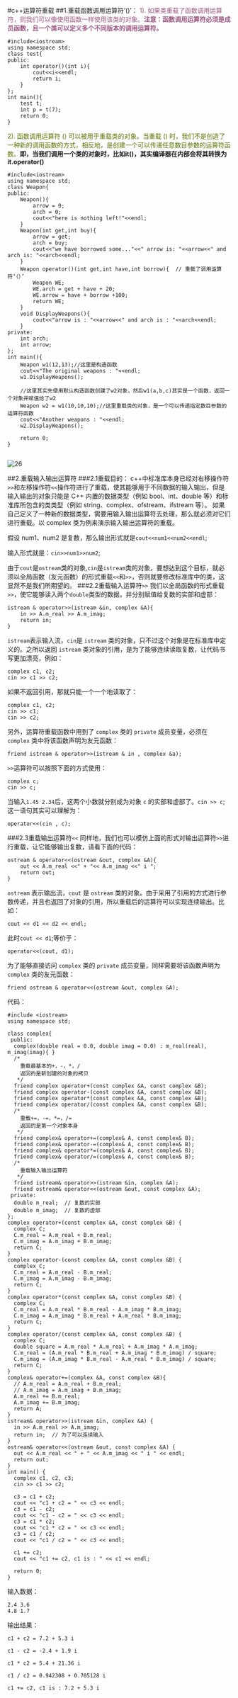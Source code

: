 #c++运算符重载
##1.重载函数调用运算符‘()’：
<font color=#98568>1). 如果类重载了函数调用运算符，则我们可以像使用函数一样使用该类的对象。**注意：函数调用运算符必须是成员函数，且一个类可以定义多个不同版本的调用运算符。**</font>
```
#include<iostream>
using namespace std;
class test{
public:
    int operator()(int i){
        cout<<i<<endl;
        return i;
    }
};
int main(){
    test t;
    int p = t(7);
    return 0;
}
```

<font color=#5974>2). 函数调用运算符 () 可以被用于重载类的对象。当重载 () 时，我们不是创造了一种新的调用函数的方式，相反地，是创建一个可以传递任意数目参数的运算符函数。</font>**即，当我们调用一个类的对象时，比如it()，其实编译器在内部会将其转换为it.operator()**
```
#include<iostream>
using namespace std;
class Weapon{
public:
    Weapon(){
        arrow = 0;
        arch = 0;
        cout<<"here is nothing left!"<<endl;
    }
    Weapon(int get,int buy){
        arrow = get;
        arch = buy;
        cout<<"we have borrowed some..."<<" arrow is: "<<arrow<<" and arch is: "<<arch<<endl;
    }
    Weapon operator()(int get,int have,int borrow){  // 重载了调用运算符‘（）’
        Weapon WE;
        WE.arch = get + have + 20;
        WE.arrow = have + borrow +100;
        return WE;
    }
    void DisplayWeapons(){
        cout<<"arrow is : "<<arrow<<" and arch is : "<<arch<<endl;
    }
private:
    int arch;
    int arrow;
};
int main(){
    Weapon w1(12,13);//这里是构造函数
    cout<<"The original weapons : "<<endl;
    w1.DisplayWeapons();

    //这里其实先使用默认构造函数创建了w2对象，然后w1(a,b,c)其实是一个函数，返回一个对象并赋值给了w2
    Weapon w2 = w1(10,10,10);//这里重载类的对象，是一个可以传递指定数目参数的运算符函数
    cout<<"Another weapons : "<<endl;
    w2.DisplayWeapons();

    return 0;
}


```
![26](/assets/26.png)

##2.重载输入输出运算符
###2.1重载目的：
c++中标准库本身已经对右移操作符`>>`和左移操作符`<<`操作符进行了重载，使其能够用于不同数据的输入输出，但是输入输出的对象只能是 C++ 内置的数据类型（例如 bool、int、double 等）和标准库所包含的类类型（例如 string、complex、ofstream、ifstream 等）。
如果自己定义了一种新的数据类型，需要用输入输出运算符去处理，那么就必须对它们进行重载。以 complex 类为例来演示输入输出运算符的重载。

假设 num1、num2 是复数，那么输出形式就是`cout<<num1<<num2<<endl`;

输入形式就是：`cin>>num1>>num2`;

由于`cout`是`ostream`类的对象,`cin`是`istream`类的对象，要想达到这个目标，就必须以全局函数（友元函数）的形式重载`<<`和`>>`，否则就要修改标准库中的类，这显然不是我们所期望的。
###2.2重载输入运算符`>>`
我们以全局函数的形式重载`>>`，使它能够读入两个`double`类型的数据，并分别赋值给复数的实部和虚部：
```
istream & operator>>(istream &in, complex &A){
    in >> A.m_real >> A.m_imag;
    return in;
}
```
`istream`表示输入流，`cin`是 `istream` 类的对象，只不过这个对象是在标准库中定义的。之所以返回 `istream` 类对象的引用，是为了能够连续读取复数，让代码书写更加漂亮，例如：
```
complex c1, c2;
cin >> c1 >> c2;
```

如果不返回引用，那就只能一个一个地读取了：
```
complex c1, c2;
cin >> c1;
cin >> c2;
```
另外，运算符重载函数中用到了 `complex` 类的 `private` 成员变量，必须在 `complex` 类中将该函数声明为友元函数：
```
friend istream & operator>>(istream & in , complex &a);
```
`>>`运算符可以按照下面的方式使用：
```
complex c;
cin >> c;
```
当输入`1.45 2.34`后，这两个小数就分别成为对象 `c` 的实部和虚部了。`cin >> c`;这一语句其实可以理解为：
```
operator<<(cin , c);
```
###2.3重载输出运算符`<<`
同样地，我们也可以模仿上面的形式对输出运算符`>>`进行重载，让它能够输出复数，请看下面的代码：
```
ostream & operator<<(ostream &out, complex &A){
    out << A.m_real <<" + "<< A.m_imag <<" i ";
    return out;
}
```
`ostream` 表示输出流，`cout` 是 `ostream` 类的对象。由于采用了引用的方式进行参数传递，并且也返回了对象的引用，所以重载后的运算符可以实现连续输出。比如：
```
cout << d1 << d2 << endl;
```
此时`cout << d1`;等价于：
```
operator<<(cout, d1);
```
为了能够直接访问 `complex` 类的 `private` 成员变量，同样需要将该函数声明为 `complex` 类的友元函数：
```
friend ostream & operator<<(ostream &out, complex &A);
```
代码：
```
#include <iostream>
using namespace std;

class complex{
 public:
  complex(double real = 0.0, double imag = 0.0) : m_real(real), m_imag(imag){ }
  /*
    重载最基本的+，-，*，/
    返回的是新创建的对象的拷贝
   */
  friend complex operator+(const complex &A, const complex &B);
  friend complex operator-(const complex &A, const complex &B);
  friend complex operator*(const complex &A, const complex &B);
  friend complex operator/(const complex &A, const complex &B);
  /*
    重载+=，-=，*=，/=
    返回的是第一个对象本身
   */
  friend complex& operator+=(complex& A, const complex& B);
  friend complex& operator-=(complex& A, const complex& B);
  friend complex& operator*=(complex& A, const complex& B);
  friend complex& operator/=(complex& A, const complex& B);
  /*
    重载输入输出运算符
   */
  friend istream& operator>>(istream &in, complex &A);
  friend ostream& operator<<(ostream &out, const complex &A);
 private:
  double m_real;  // 复数的实部
  double m_imag;  // 复数的虚部
};
complex operator+(const complex &A, const complex &B) {
  complex C;
  C.m_real = A.m_real + B.m_real;
  C.m_imag = A.m_imag + B.m_imag;
  return C;
}
complex operator-(const complex &A, const complex &B) {
  complex C;
  C.m_real = A.m_real - B.m_real;
  C.m_imag = A.m_imag - B.m_imag;
  return C;
}
complex operator*(const complex &A, const complex &B) {
  complex C;
  C.m_real = A.m_real * B.m_real - A.m_imag * B.m_imag;
  C.m_imag = A.m_imag * B.m_real + A.m_real * B.m_imag;
  return C;
}
complex operator/(const complex &A, const complex &B) {
  complex C;
  double square = A.m_real * A.m_real + A.m_imag * A.m_imag;
  C.m_real = (A.m_real * B.m_real + A.m_imag * B.m_imag) / square;
  C.m_imag = (A.m_imag * B.m_real - A.m_real * B.m_imag) / square;
  return C;
}
complex& operator+=(complex &A, const complex &B){
  // A.m_real = A.m_real + B.m_real;
  // A.m_imag = A.m_imag + B.m_imag;
  A.m_real += B.m_real;
  A.m_imag += B.m_imag;
  return A;
}
istream& operator>>(istream &in, complex &A) {
  in >> A.m_real >> A.m_imag;
  return in;  // 为了可以连续输入
}
ostream& operator<<(ostream &out, const complex &A) {
  out << A.m_real << " + " << A.m_imag << " i " << endl;
  return out;
}
int main() {
  complex c1, c2, c3;
  cin >> c1 >> c2;

  c3 = c1 + c2;
  cout << "c1 + c2 = " << c3 << endl;
  c3 = c1 - c2;
  cout << "c1 - c2 = " << c3 << endl;
  c3 = c1 * c2;
  cout << "c1 * c2 = " << c3 << endl;
  c3 = c1 / c2;
  cout << "c1 / c2 = " << c3 << endl;

  c1 += c2;
  cout << "c1 += c2, c1 is : " << c1 << endl;

  return 0;
}
```

输入数据：
```
2.4 3.6
4.8 1.7
```
输出结果：
```
c1 + c2 = 7.2 + 5.3 i

c1 - c2 = -2.4 + 1.9 i

c1 * c2 = 5.4 + 21.36 i

c1 / c2 = 0.942308 + 0.705128 i

c1 += c2, c1 is : 7.2 + 5.3 i
```

